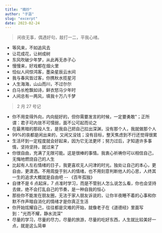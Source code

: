 ```yaml
---
title: "摘抄"
author: "子涵"
slug: "excerpt"
date: 2023-02-24
---
```


> 闲夜无事，偶遇好句，敲打一二，平我心绪。

- 等风来，不如追风去
- 让花成花，让树成树
- 东风吹破少年梦，从此再无赤子心
- 慢慢来，好戏都在烟火里
- 恰似人间惊鸿客，墨染星辰云水间
- 我与春风皆过客，你携秋水揽星河
- 人生海海，山山而川，不过尔尔
- 白马长枪飘如诗，鲜衣怒马少年时
- 人间总有一两风，填我十万八千梦

> 2 月 27 号记

- 你不用变得外向，内向挺好的，但你需要发言的时候，一定要勇敢"；正所谓：君子可内敛不可懦弱，面不公可起而论之
- 在最黑暗的那段人生，是我自己把自己拉出深渊，没有那个人，我就做那个人
- 99%的丧都是闲出来的，又闲又没钱；没有目标，整天焦虑到不行还觉得很累
- 生活坏到一定程度就会好起来，因为它无法更坏；努力过后，才知道许多事情，坚持坚持，就过来了
- 你很自由，充满了无限可能。这是很棒的事情。我衷心祈祷你可以相信自己，无悔地燃烧自己的人生
- 比起有人左右情绪的日子，我更喜欢无人问津的时光。独处让自己的本心，更自由，更潇洒。不用周旋于别人的情绪，也不用刻意判断他人的心思，人终其一生的追求大概就是自由吧 -- 《百年孤独》
- 自律不是 6 点起床，7 点准时学习，而是不管别人怎么说怎么看，你也会坚持去做，绝不会打乱自己的节奏，是一种自我的恒心
- 那些你不能发在朋友圈，无法于家人朋友诉说的，让你半夜睡不着的心事和你默不作声暗自消化的情绪才是你真正生活
- 你开始炫耀自己，往往都是灾难的开始，就像老子在《道德经》里面写到："光而不耀，静水流深"
- 尽量的学习，尽量的尽力，尽量的旅游，尽量的吃好东西，人生就比较美好一点，就是这么简单
